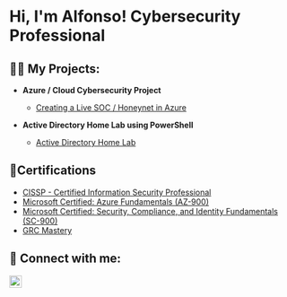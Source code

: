 <h1>Hi, I'm Alfonso! 
        Cybersecurity Professional</h1>

<h2>👨‍💻 My Projects:</h2>

- <b>Azure / Cloud Cybersecurity Project</b>
  - [Creating a Live SOC / Honeynet in Azure](https://github.com/alfonsonyc2005/Azure-SOC/blob/main/README.md)

- <b>Active Directory Home Lab using PowerShell</b>
  - [Active Directory Home Lab](https://github.com/alfonsonyc2005/Active_DirectoryLab/blob/main/README.md)
  



<h2>📄Certifications</h2>

- [CISSP - Certified Information Security Professional](https://raw.githubusercontent.com/alfonsonyc2005/alfonsonyc2005/main/CISSP.png)
- [Microsoft Certified: Azure Fundamentals (AZ-900)](https://raw.githubusercontent.com/alfonsonyc2005/alfonsonyc2005/main/microsoft.png)
- [Microsoft Certified: Security, Compliance, and Identity Fundamentals (SC-900)](https://raw.githubusercontent.com/alfonsonyc2005/alfonsonyc2005/main/MSsecurity.png)
- [GRC Mastery](https://raw.githubusercontent.com/alfonsonyc2005/alfonsonyc2005/main/grcmastery.png)

<h2> 🤳 Connect with me:</h2>

[<img align="left" alt="AlfonsoPadilla | LinkedIn" width="22px" src="https://cdn.jsdelivr.net/npm/simple-icons@v3/icons/linkedin.svg" />][linkedin]

[linkedin]: https://www.linkedin.com/in/alfonso-padilla-tech9


